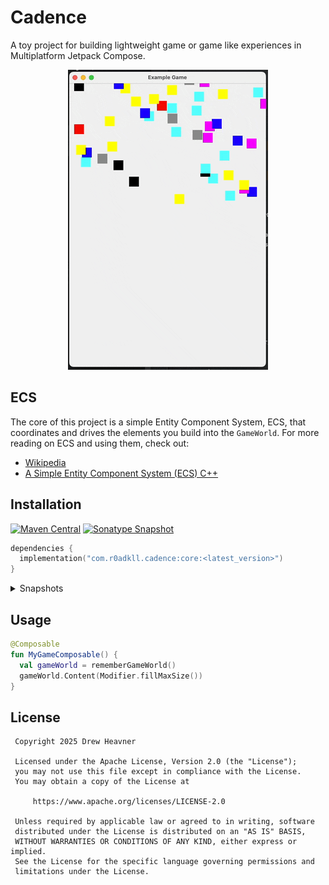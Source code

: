 # Cadence

A toy project for building lightweight game or game like experiences in Multiplatform Jetpack Compose.


<p align="center">
  <img src=".github/art/particle_blocks_demo.gif" />
</p>

## ECS

The core of this project is a simple Entity Component System, ECS, that coordinates and drives the elements you build into the `GameWorld`. For more reading on ECS and using them, check out:

- [Wikipedia](https://en.wikipedia.org/wiki/Entity_component_system)
- [A Simple Entity Component System (ECS) C++](https://austinmorlan.com/posts/entity_component_system/)

## Installation

[![Maven Central](https://img.shields.io/maven-central/v/com.r0adkll.cadence/core.svg)](https://search.maven.org/search?q=g:com.r0adkll.cadence)
[![Sonatype Snapshot](https://img.shields.io/nexus/s/https/oss.sonatype.org/com.r0adkll.cadence/core.svg)](https://oss.sonatype.org/content/repositories/snapshots/com/r0adkll/cadence/)

```kotlin
dependencies {
  implementation("com.r0adkll.cadence:core:<latest_version>")
}
```

<details>

<summary>Snapshots</summary>

**settings.gradle.kts**

```kotlin
dependencyResolutionManagement {
  repositories {
    //…
    maven {
      url = Uri("https://oss.sonatype.org/content/repositories/snapshots")
    }
  }
}
```

**build.gradle.kts**

```kotlin
dependencies {
  implementation("com.r0adkll.cadence:core:0.1.0-SNAPSHOT")
}
```

</details>



## Usage

```kotlin
@Composable
fun MyGameComposable() {
  val gameWorld = rememberGameWorld()
  gameWorld.Content(Modifier.fillMaxSize())
}
```

## License

```
 Copyright 2025 Drew Heavner

 Licensed under the Apache License, Version 2.0 (the "License");
 you may not use this file except in compliance with the License.
 You may obtain a copy of the License at

     https://www.apache.org/licenses/LICENSE-2.0

 Unless required by applicable law or agreed to in writing, software
 distributed under the License is distributed on an "AS IS" BASIS,
 WITHOUT WARRANTIES OR CONDITIONS OF ANY KIND, either express or implied.
 See the License for the specific language governing permissions and
 limitations under the License.

```

